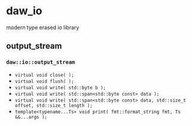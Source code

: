 # daw_io
modern type erased io library

## output_stream
### `daw::io::output_stream`
  - `virtual void close( );`
  - `virtual void flush( );`
  - `virtual void write( std::byte b );`
  - `virtual void write( std::span<std::byte const> data );`
  - `virtual void write( std::span<std::byte const> data, std::size_t offset, std::size_t length );`
  - `template<typename...Ts> void print( fmt::format_string fmt, Ts &&...args );`
    